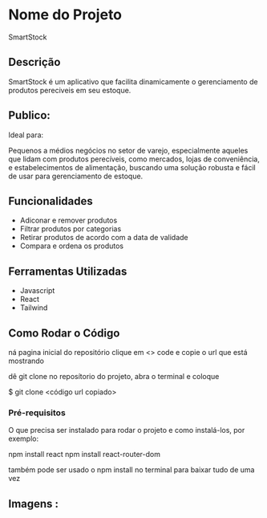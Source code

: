 # Nome do Projeto

SmartStock 

## Descrição

SmartStock  é um aplicativo que facilita dinamicamente o gerenciamento de produtos pereciveis em seu estoque.

## Publico:

Ideal para:

Pequenos a médios negócios no setor de varejo, especialmente aqueles que lidam com produtos perecíveis, como mercados, lojas de conveniência, e estabelecimentos de alimentação, buscando uma solução robusta e fácil de usar para gerenciamento de estoque.

## Funcionalidades

- Adiconar e remover produtos
- Filtrar produtos por categorias
- Retirar produtos de acordo com a data de validade
- Compara e ordena os produtos

## Ferramentas Utilizadas

- Javascript
- React
- Tailwind

## Como Rodar o Código

ná pagina inicial do repositório clique em <> code e copie o url que está mostrando

dê git clone no reposítorio do projeto, abra o terminal e coloque

 $ git clone <código url copiado>



### Pré-requisitos

O que precisa ser instalado para rodar o projeto e como instalá-los, por exemplo:


npm install react 
npm install react-router-dom

também pode ser usado o npm install no terminal para baixar tudo de uma vez


## Imagens :
